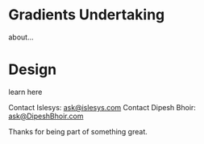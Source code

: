 # Gradients Undertaking
about...

# Design
learn here

Contact Islesys: ask@islesys.com 
Contact Dipesh Bhoir: ask@DipeshBhoir.com

Thanks for being part of something great.
